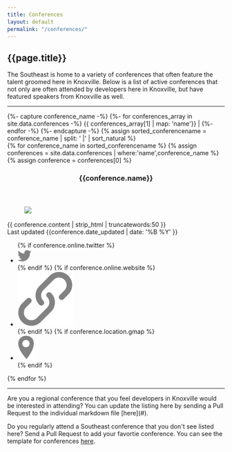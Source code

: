 ```yaml
---
title: Conferences
layout: default
permalink: "/conferences/"
---
```

## {{page.title}}

The Southeast is home to a variety of conferences that often feature the talent groomed here in Knoxville. Below is a list of active conferences that not only are often attended by developers here in Knoxville, but have featured speakers from Knoxville as well.

<hr>
<!-- Ensure that conferences are sorted alphabetically, not based on file name in `_data` folder -->
{%- capture conference_name -%}
    {%- for conferences_array in site.data.conferences -%}
       {{ conferences_array[1] | map: 'name'}} |
    {%- endfor -%}
{%- endcapture -%}
{% assign sorted_conferencename = conference_name | split: ' |' | sort_natural %}

<section class="cards">
{% for conference_name in sorted_conferencename %}
{% assign conferences = site.data.conferences | where:'name',conference_name %}
{% assign conference = conferences[0] %}
<article class="card">
    <header class="card__title">
      <h3>{{conference.name}}</h3>
    </header>
    <figure class="card__image">
      <img src="{{conference.image}}">
    </figure>
    <main class="card__description">
      {{ conference.content | strip_html | truncatewords:50 }}
    </main>  
    <footer class="card__footer">
        Last updated {{conference.date_updated | date: '%B %Y' }}
        <ul>
          {% if conference.online.twitter %}
          <li><a href="https://twitter.com/{{ conference.online.twitter }}" target="_blank"><img src="/assets/images/icon-twitter.svg" class="icon icon-twitter"></a></li>
          {% endif %}
          {% if conference.online.website %}
          <li><a href="{{ conference.online.website }}" target="_blank"><img src="/assets/images/icon-link.svg" class="icon icon-website"></a></li>
          {% endif %}
          {% if conference.location.gmap %}
          <li data-toggle="tooltip" data-placement="bottom" title="{{conference.location.name}}"><a href="https://goo.gl/maps/{{ conference.location.gmap }}" target="_blank"><img src="/assets/images/icon-location.svg" class="icon icon-location"></a></li>
          {% endif %}
        </ul>
    </footer>
</article>
{% endfor %}
</section>

<hr />

<section id="update_the_list" markdown="1">
Are you a regional conference that you feel developers in Knoxville would be interested in attending? You can update the listing here by sending a Pull Request to the individual markdown file [here](#).

Do you regularly attend a Southeast conference that you don't see listed here? Send a Pull Request to add your favortie conference. You can see the template for conferences [here](#).

</section>
